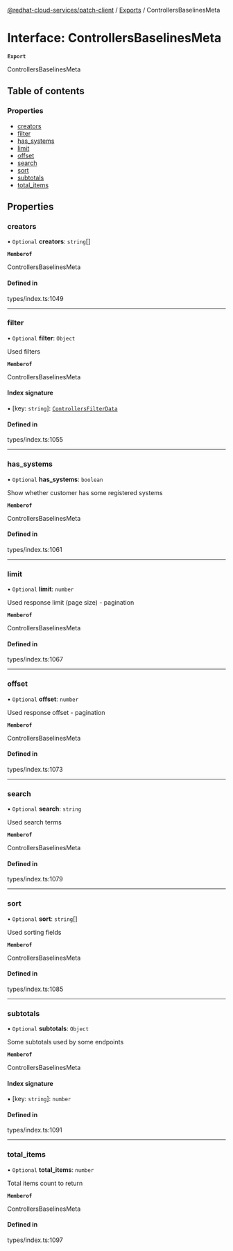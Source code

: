 [@redhat-cloud-services/patch-client](../README.md) / [Exports](../modules.md) / ControllersBaselinesMeta

# Interface: ControllersBaselinesMeta

**`Export`**

ControllersBaselinesMeta

## Table of contents

### Properties

- [creators](ControllersBaselinesMeta.md#creators)
- [filter](ControllersBaselinesMeta.md#filter)
- [has\_systems](ControllersBaselinesMeta.md#has_systems)
- [limit](ControllersBaselinesMeta.md#limit)
- [offset](ControllersBaselinesMeta.md#offset)
- [search](ControllersBaselinesMeta.md#search)
- [sort](ControllersBaselinesMeta.md#sort)
- [subtotals](ControllersBaselinesMeta.md#subtotals)
- [total\_items](ControllersBaselinesMeta.md#total_items)

## Properties

### creators

• `Optional` **creators**: `string`[]

**`Memberof`**

ControllersBaselinesMeta

#### Defined in

types/index.ts:1049

___

### filter

• `Optional` **filter**: `Object`

Used filters

**`Memberof`**

ControllersBaselinesMeta

#### Index signature

▪ [key: `string`]: [`ControllersFilterData`](ControllersFilterData.md)

#### Defined in

types/index.ts:1055

___

### has\_systems

• `Optional` **has\_systems**: `boolean`

Show whether customer has some registered systems

**`Memberof`**

ControllersBaselinesMeta

#### Defined in

types/index.ts:1061

___

### limit

• `Optional` **limit**: `number`

Used response limit (page size) - pagination

**`Memberof`**

ControllersBaselinesMeta

#### Defined in

types/index.ts:1067

___

### offset

• `Optional` **offset**: `number`

Used response offset - pagination

**`Memberof`**

ControllersBaselinesMeta

#### Defined in

types/index.ts:1073

___

### search

• `Optional` **search**: `string`

Used search terms

**`Memberof`**

ControllersBaselinesMeta

#### Defined in

types/index.ts:1079

___

### sort

• `Optional` **sort**: `string`[]

Used sorting fields

**`Memberof`**

ControllersBaselinesMeta

#### Defined in

types/index.ts:1085

___

### subtotals

• `Optional` **subtotals**: `Object`

Some subtotals used by some endpoints

**`Memberof`**

ControllersBaselinesMeta

#### Index signature

▪ [key: `string`]: `number`

#### Defined in

types/index.ts:1091

___

### total\_items

• `Optional` **total\_items**: `number`

Total items count to return

**`Memberof`**

ControllersBaselinesMeta

#### Defined in

types/index.ts:1097
